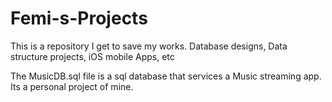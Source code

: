 # Femi-s-Projects
This is a repository I get to save my works. Database designs, Data structure projects, iOS mobile Apps, etc


The MusicDB.sql file is a sql database that services a Music streaming app. Its a personal project of mine.
